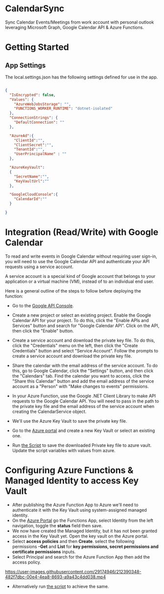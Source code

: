 # CalendarSync
Sync Calendar Events/Meetings from work account with personal outlook leveraging Microsoft Graph, Google Calendar API &amp; Azure Functions.

# Getting Started
## App Settings
The local.settings.json has the following settings defined for use in the app.

```json

{
  "IsEncrypted": false,
  "Values": {
    "AzureWebJobsStorage": "",
    "FUNCTIONS_WORKER_RUNTIME": "dotnet-isolated"
  },
  "ConnectionStrings": {
    "DefaultConnection": ""
  },

  "AzureAd":{
    "ClientId":"",
    "ClientSecret":"",
    "TenantId":"",
    "UserPrincipalName" : ""
  },

  "AzureKeyVault":
  {
    "SecretName":"",
    "KeyVaultUrl":""
  },

  "GoogleCloudConsole":{
    "CalendarId":""
  }

}

```

# Integration (Read/Write) with Google Calendar

To read and write events in Google Calendar without requiring user sign-in, you will need to use the Google Calendar API and authenticate your API requests using a service account.

A service account is a special kind of Google account that belongs to your application or a virtual machine (VM), instead of to an individual end user. 

Here is a general outline of the steps to follow before deploying the function:

- Go to the [Google API Console](https://console.cloud.google.com/).

- Create a new project or select an existing project.
Enable the Google Calendar API for your project. To do this, click the "Enable APIs and Services" button and search for "Google Calendar API". Click on the API, then click the "Enable" button.

- Create a service account and download the private key file. To do this, click the "Credentials" menu on the left, then click the "Create Credentials" button and select "Service Account". Follow the prompts to create a service account and download the private key file.

- Share the calendar with the email address of the service account. To do this, go to Google Calendar, click the "Settings" button, and then click the "Calendars" tab. Find the calendar you want to access, click the "Share this Calendar" button and add the email address of the service account as a "Person" with "Make changes to events" permissions.

- In your Azure Function, use the Google .NET Client Library to make API requests to the Google Calendar API. You will need to pass in the path to the private key file and the email address of the service account when creating the CalendarService object.

- We'll use the Azure Key Vault to save the private key file.

- Go to the [Azure portal](https://portal.azure.com/) and create a new Key Vault or select an existing one.

- Run [the Script](/src/Scripts/vault-save-key-file.sh) to save the downloaded Private key file to azure vault. Update the script variables with values from azure.

# Configuring Azure Functions &amp; Managed Identity to access Key Vault
- After publishing the Azure Function App to Azure we'll need to authenticate it with the Key Vault using system-assigned managed identity.
- On the [Azure Portal](http://portal.azure.com/) go the Functions App, select Identity from the left navigation, toggle the **status** field then save.
- We now have created the Managed Identity, but it has not been granted access in the Key Vault yet. Open the key vault on the Azure portal.
- Select **access policies** and then **Create**. select the following permissions **-Get** and **List** for **key permissions, secret permissions and certificate permissions** inputs.
- Select Principal and search for the Azure Function App then add the access policy.

https://user-images.githubusercontent.com/29174946/212390348-482f7dbc-00e4-4ea8-8693-a9a43c4dd038.mp4

- Alternatively run [the script](/src/Scripts/create-system-managed-identity.sh) to achieve the same.





